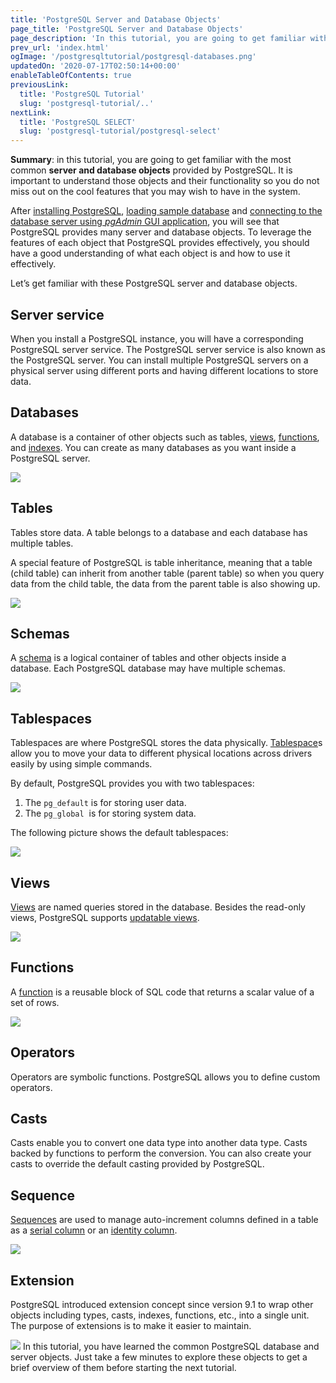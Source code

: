 ```yaml
---
title: 'PostgreSQL Server and Database Objects'
page_title: 'PostgreSQL Server and Database Objects'
page_description: 'In this tutorial, you are going to get familiar with the most common server and database objects provided by PostgreSQL'
prev_url: 'index.html'
ogImage: '/postgresqltutorial/postgresql-databases.png'
updatedOn: '2020-07-17T02:50:14+00:00'
enableTableOfContents: true
previousLink:
  title: 'PostgreSQL Tutorial'
  slug: 'postgresql-tutorial/..'
nextLink:
  title: 'PostgreSQL SELECT'
  slug: 'postgresql-tutorial/postgresql-select'
---
```


**Summary**: in this tutorial, you are going to get familiar with the most common **server and database objects** provided by PostgreSQL. It is important to understand those objects and their functionality so you do not miss out on the cool features that you may wish to have in the system.

After [installing PostgreSQL](../postgresql-getting-started/install-postgresql 'Install PostgreSQL'), [loading sample database](../postgresql-getting-started/load-postgresql-sample-database 'Load PostgreSQL Sample Database') and [connecting to the database server using _pgAdmin_ GUI application](../postgresql-getting-started/connect-to-postgresql-database 'Connect to PostgreSQL Database'), you will see that PostgreSQL provides many server and database objects. To leverage the features of each object that PostgreSQL provides effectively, you should have a good understanding of what each object is and how to use it effectively.

Let’s get familiar with these PostgreSQL server and database objects.

## Server service

When you install a PostgreSQL instance, you will have a corresponding PostgreSQL server service. The PostgreSQL server service is also known as the PostgreSQL server. You can install multiple PostgreSQL servers on a physical server using different ports and having different locations to store data.

## Databases

A database is a container of other objects such as tables, [views](../postgresql-views), [functions](https://neon.tech/postgresql/postgresql-plpgsql), and [indexes](../postgresql-indexes). You can create as many databases as you want inside a PostgreSQL server.

![](/postgresqltutorial/postgresql-databases.png)

## Tables

Tables store data. A table belongs to a database and each database has multiple tables.

A special feature of PostgreSQL is table inheritance, meaning that a table (child table) can inherit from another table (parent table) so when you query data from the child table, the data from the parent table is also showing up.

![](/postgresqltutorial/postgresql-tables.png)

## Schemas

A [schema](../postgresql-administration/postgresql-schema) is a logical container of tables and other objects inside a database. Each PostgreSQL database may have multiple schemas.

![](/postgresqltutorial/postgresql-schema.png)

## Tablespaces

Tablespaces are where PostgreSQL stores the data physically. [Tablespace](../postgresql-administration/postgresql-create-tablespace 'PostgreSQL Tablespaces')s allow you to move your data to different physical locations across drivers easily by using simple commands.

By default, PostgreSQL provides you with two tablespaces:

1. The `pg_default` is for storing user data.
2. The `pg_global`  is for storing system data.

The following picture shows the default tablespaces:

![](/postgresqltutorial/postgresql-tablespace.png)

## Views

[Views](../postgresql-views) are named queries stored in the database. Besides the read\-only views, PostgreSQL supports [updatable views](../postgresql-views/postgresql-updatable-views).

![](/postgresqltutorial/postgresql-views.png)

## Functions

A [function](https://neon.tech/postgresql/postgresql-plpgsql) is a reusable block of SQL code that returns a scalar value of a set of rows.

![](/postgresqltutorial/postgresql-functions.png)

## Operators

Operators are symbolic functions. PostgreSQL allows you to define custom operators.

## Casts

Casts enable you to convert one data type into another data type. Casts backed by functions to perform the conversion. You can also create your casts to override the default casting provided by PostgreSQL.

## Sequence

[Sequences](postgresql-sequences) are used to manage auto\-increment columns defined in a table as a [serial column](postgresql-serial) or an [identity column](postgresql-identity-column).

![](/postgresqltutorial/postgresql-sequence.png)

## Extension

PostgreSQL introduced extension concept since version 9\.1 to wrap other objects including types, casts, indexes, functions, etc., into a single unit.  The purpose of extensions is to make it easier to maintain.

![](/postgresqltutorial/postgresql-extension.png)
In this tutorial, you have learned the common PostgreSQL database and server objects. Just take a few minutes to explore these objects to get a brief overview of them before starting the next tutorial.
